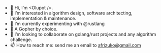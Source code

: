 - 👋 Hi, I’m \<Olupot \/\>.
- 👀 I’m interested in algorithm design, software architecting, implementation & maintenance.
- 🌱 I’m currently experimenting with @rustlang
- 👀 A Gopher by choice.
- 💞️ I’m looking to collaborate on golang/rust projects and any algorithm challenge.
- 📫 How to reach me: send me an email to afrizuko@gmail.com 

<!---
afrizuko/afrizuko is a ✨ special ✨ repository because its `README.md` (this file) appears on your GitHub profile.
You can click the Preview link to take a look at your changes.
--->
